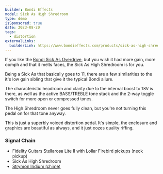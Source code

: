 ```yaml
---
builder: Bondi Effects
model: Sick As High Shredroom
type: demo
isSponsored: true
date: 2023-08-20
tags:
  - distortion
externalLinks:
  builderLink: https://www.bondieffects.com/products/sick-as-high-shredroom-graphite
---
```


If you like the [Bondi Sick As Overdrive](/demos/bondi-effects-sick-as-mkiii), but you wish it had more gain, more oomph and that it melts faces, the Sick As High Shredroom is for you.

Being a Sick As that basically goes to 11, there are a few similarities to the it's low gain sibling that give it the typical Bondi allure.

The characteristic headroom and clarity due to the internal boost to 18V is there, as well as the active BASS/TREBLE tone stack and the 2-way toggle switch for more open or compressed tones.

The High Shredroom never goes fully clean, but you're not turning this pedal on for that tone anyway.

This is just a superbly voiced distortion pedal. It's simple, the enclosure and graphics are beautiful as always, and it just oozes quality riffing.

### Signal Chain

- Fidelity Guitars Stellarosa Lite II with Lollar Firebird pickups (neck pickup)
- Sick As High Shredroom
- [Strymon Iridium (chime)](/demos/strymon-iridium)
